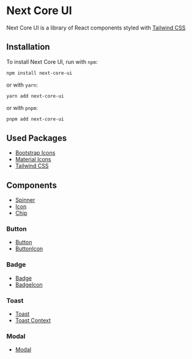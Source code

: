 # Next Core UI

Next Core UI is a library of React components styled with [Tailwind CSS](https://tailwindcss.com/)

## Installation

To install Next Core UI, run with `npm`:

```bash
npm install next-core-ui
```

or with `yarn`:

```bash
yarn add next-core-ui
```

or with `pnpm`:

```bash
pnpm add next-core-ui
```

## Used Packages

- [Bootstrap Icons](https://icons.getbootstrap.com/)
- [Material Icons](https://material-ui.com/components/material-icons/)
- [Tailwind CSS](https://tailwindcss.com/)

## Components

- [Spinner](./docs/interfaces/SpinnerProps.md)
- [Icon](./docs/interfaces/IconProps.md)
- [Chip](./docs/interfaces/ChipProps.md)

### Button

- [Button](./docs/interfaces/ButtonParams.md)
- [ButtonIcon](./docs/interfaces/ButtonIconProps.md)

### Badge

- [Badge](./docs/interfaces/BadgeProps.md)
- [BadgeIcon](./docs/interfaces/BadgeIconProps.md)

### Toast

- [Toast](./docs/interfaces/ToastParams.md)
- [Toast Context](./docs/interfaces/ToastContextProps.md)

### Modal

- [Modal](./docs/interfaces/ModalProps.md)
